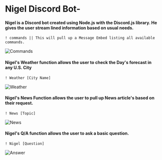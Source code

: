 # Nigel Discord Bot-

#### Nigel is a Discord bot created using Node.js with the Discord.js library. He gives the user stream lined information based on usual needs.
```
! commands || This will pull up a Message Embed listing all available commands.
```
![Commands](https://cdn.discordapp.com/attachments/770968803717939201/885225729091063918/nigel-bot.PNG)

#### Nigel's Weather function allows the user to check the Day's forecast in any U.S. City

```
! Weather [City Name]
```
![Weather](https://cdn.discordapp.com/attachments/770968803717939201/885228167596494928/weather.PNG)

#### Nigel's News Function allows the user to pull up News article's based on their request.

```
! News [Topic]
```
![News](https://cdn.discordapp.com/attachments/770968803717939201/885228123174629376/news.PNG)

#### Nigel's Q/A function allows the user to ask a basic question.

```
! Nigel [Question]
```
![Answer](https://cdn.discordapp.com/attachments/770968803717939201/885228201264173106/question.PNG)


